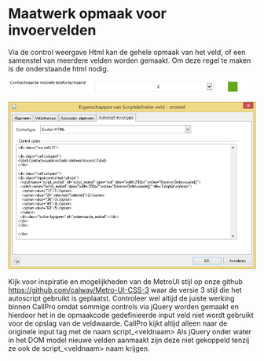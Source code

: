 # Maatwerk opmaak voor invoervelden

Via de control weergave Html kan de gehele opmaak van het veld, of een
samenstel van meerdere velden worden gemaakt. Om deze regel te maken is
de onderstaande html nodig.

![](./media/image133.png)

![](./media/image134.png)

Kijk voor inspiratie en mogelijkheden van de MetroUI stijl op onze github
<https://github.com/calway/Metro-UI-CSS-3> waar de versie 3 stijl die het autoscript gebruikt is geplaatst. Controleer wel altijd de juiste werking
binnen CallPro omdat sommige controls via jQuery worden gemaakt en
hierdoor het in de opmaakcode gedefinieerde input veld niet wordt
gebruikt voor de opslag van de veldwaarde. CallPro kijkt altijd alleen
naar de originele input tag met de naam script_\<veldnaam\> Als jQuery
onder water in het DOM model nieuwe velden aanmaakt zijn deze niet
gekoppeld tenzij ze ook de script_\<veldnaam\> naam krijgen.
